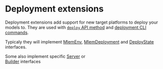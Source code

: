 # Deployment extensions

Deployment extensions add support for new target platforms to deploy your models
to. They are used with [`deploy` API method](/doc/api-reference/deploy) and
[deployment CLI commands](/doc/command-reference/deployment).

Typicaly they will implement [MlemEnv](/doc/object-reference/mlem-abcs#mlemenv),
[MlemDeployment](/doc/object-reference/mlem-abcs#mlemdeployment) and
[DeployState](/doc/object-reference/mlem-abcs#deploystate) interfaces.

Some also implement specific [Server](/doc/object-reference/mlem-abcs#server)
or  
[Builder](/doc/object-reference/mlem-abcs#builder) interfaces
